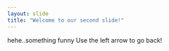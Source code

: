 ```yaml
---
layout: slide
title: "Welcome to our second slide!"
---
```

hehe..something funny
Use the left arrow to go back!
